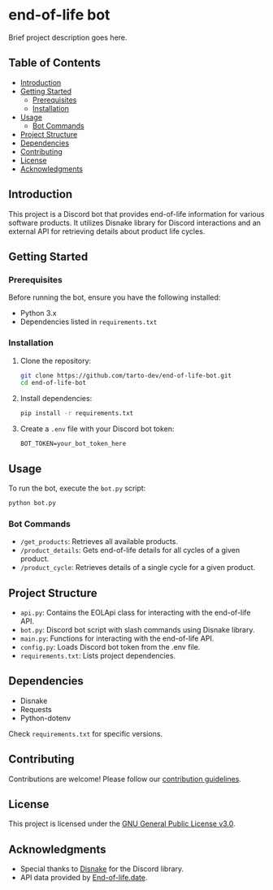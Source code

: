 # end-of-life bot

Brief project description goes here.

## Table of Contents

- [Introduction](#introduction)
- [Getting Started](#getting-started)
  - [Prerequisites](#prerequisites)
  - [Installation](#installation)
- [Usage](#usage)
  - [Bot Commands](#bot-commands)
- [Project Structure](#project-structure)
- [Dependencies](#dependencies)
- [Contributing](#contributing)
- [License](#license)
- [Acknowledgments](#acknowledgments)

## Introduction

This project is a Discord bot that provides end-of-life information for various software products. It utilizes Disnake library for Discord interactions and an external API for retrieving details about product life cycles.

## Getting Started

### Prerequisites

Before running the bot, ensure you have the following installed:

- Python 3.x
- Dependencies listed in `requirements.txt`

### Installation

1. Clone the repository:
   ```bash
   git clone https://github.com/tarto-dev/end-of-life-bot.git
   cd end-of-life-bot
   ```

2. Install dependencies:
   ```bash
   pip install -r requirements.txt
   ```

3. Create a `.env` file with your Discord bot token:
   ```
   BOT_TOKEN=your_bot_token_here
   ```

## Usage

To run the bot, execute the `bot.py` script:

   ```bash
   python bot.py
   ```

### Bot Commands

- `/get_products`: Retrieves all available products.
- `/product_details`: Gets end-of-life details for all cycles of a given product.
- `/product_cycle`: Retrieves details of a single cycle for a given product.

## Project Structure

- `api.py`: Contains the EOLApi class for interacting with the end-of-life API.
- `bot.py`: Discord bot script with slash commands using Disnake library.
- `main.py`: Functions for interacting with the end-of-life API.
- `config.py`: Loads Discord bot token from the .env file.
- `requirements.txt`: Lists project dependencies.

## Dependencies

- Disnake
- Requests
- Python-dotenv

Check `requirements.txt` for specific versions.

## Contributing

Contributions are welcome! Please follow our [contribution guidelines](CONTRIBUTING.md).

## License

This project is licensed under the [GNU General Public License v3.0](LICENSE).

## Acknowledgments

- Special thanks to [Disnake](https://disnake.readthedocs.io/) for the Discord library.
- API data provided by [End-of-life.date](https://endoflife.date/).
